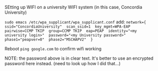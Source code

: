 SEtting up WIFI on a university WIFI system 
(in this case, Concordia University)

`sudo emacs /etc/wpa_supplicant/wpa_supplicant.conf`
add:
`
network={ 
ssid="ConcordiaUniversity" 
scan_ssid=1 
key_mgmt=WPA-EAP 
pairwise=CCMP TKIP 
group=CCMP TKIP 
eap=PEAP 
identity="<my university login>" 
password="<my University password>" 
phase1="peapver=0" 
phase2="MSCHAPV2" 
}
`

Reboot
`ping google.com` to confirm wifi working

NOTE: the password above is in clear text. It's better to use an encrypted password here instead. (need to look up how I did that...)

